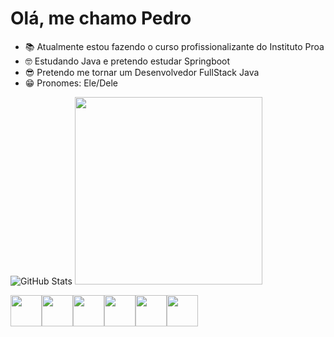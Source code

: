 # Olá, me chamo Pedro
- 📚 Atualmente estou fazendo o curso profissionalizante do Instituto Proa
- 🤓 Estudando Java e pretendo estudar Springboot
- 😎 Pretendo me tornar um Desenvolvedor FullStack Java
- 😁 Pronomes: Ele/Dele
  
![GitHub Stats](https://github-readme-stats.vercel.app/api?username=PedroFalko9905&show_icons=true&theme=dark)
<img src="https://github-readme-stats.vercel.app/api/top-langs/?username=PedroFalko9905&layout=compact&theme=dark" width="300">

<img src="https://cdn.jsdelivr.net/gh/devicons/devicon@latest/icons/html5/html5-original.svg" width="50px" /><img src="https://cdn.jsdelivr.net/gh/devicons/devicon@latest/icons/css3/css3-original.svg" width="50px"/><img src="https://cdn.jsdelivr.net/gh/devicons/devicon@latest/icons/javascript/javascript-original.svg" width="50px" /><img src="https://cdn.jsdelivr.net/gh/devicons/devicon@latest/icons/react/react-original-wordmark.svg" width="50px" /><img src="https://cdn.jsdelivr.net/gh/devicons/devicon@latest/icons/java/java-original.svg" width="50px" /><img src="https://cdn.jsdelivr.net/gh/devicons/devicon@latest/icons/spring/spring-original.svg" width="50px" />
          
          
          
        
          

